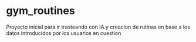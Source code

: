 # gym_routines
Proyecto inicial para ir trasteando con IA y creacion de rutinas en base a los datos introducidos por los usuarios en cuestion
